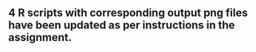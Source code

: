 ## 4 R scripts with corresponding output png files have been updated as per instructions in the assignment.